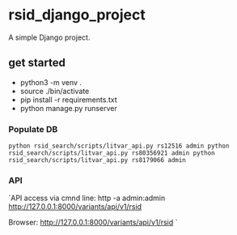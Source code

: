 # rsid_django_project
A simple Django project.

## get started
- python3 -m venv .
- source ./bin/activate
- pip install -r requirements.txt
- python manage.py runserver

### Populate DB

`
python rsid_search/scripts/litvar_api.py rs12516 admin
python rsid_search/scripts/litvar_api.py rs80356921 admin
python rsid_search/scripts/litvar_api.py rs8179066 admin
`
### API
`API access via cmnd line:
http -a admin:admin http://127.0.0.1:8000/variants/api/v1/rsid

Browser: http://127.0.0.1:8000/variants/api/v1/rsid
`